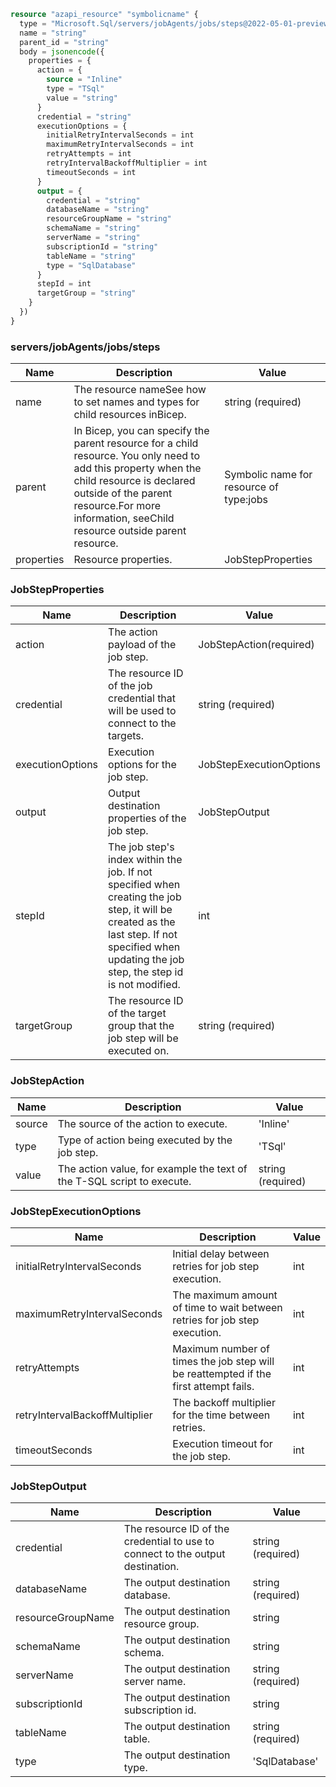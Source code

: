 ```terraform
resource "azapi_resource" "symbolicname" {
  type = "Microsoft.Sql/servers/jobAgents/jobs/steps@2022-05-01-preview"
  name = "string"
  parent_id = "string"
  body = jsonencode({
    properties = {
      action = {
        source = "Inline"
        type = "TSql"
        value = "string"
      }
      credential = "string"
      executionOptions = {
        initialRetryIntervalSeconds = int
        maximumRetryIntervalSeconds = int
        retryAttempts = int
        retryIntervalBackoffMultiplier = int
        timeoutSeconds = int
      }
      output = {
        credential = "string"
        databaseName = "string"
        resourceGroupName = "string"
        schemaName = "string"
        serverName = "string"
        subscriptionId = "string"
        tableName = "string"
        type = "SqlDatabase"
      }
      stepId = int
      targetGroup = "string"
    }
  })
}

```

### servers/jobAgents/jobs/steps

| Name | Description | Value |
|-|-|-|
| name | The resource nameSee how to set names and types for child resources inBicep. | string (required) |
| parent | In Bicep, you can specify the parent resource for a child resource. You only need to add this property when the child resource is declared outside of the parent resource.For more information, seeChild resource outside parent resource. | Symbolic name for resource of type:jobs |
| properties | Resource properties. | JobStepProperties |


### JobStepProperties

| Name | Description | Value |
|-|-|-|
| action | The action payload of the job step. | JobStepAction(required) |
| credential | The resource ID of the job credential that will be used to connect to the targets. | string (required) |
| executionOptions | Execution options for the job step. | JobStepExecutionOptions |
| output | Output destination properties of the job step. | JobStepOutput |
| stepId | The job step's index within the job. If not specified when creating the job step, it will be created as the last step. If not specified when updating the job step, the step id is not modified. | int |
| targetGroup | The resource ID of the target group that the job step will be executed on. | string (required) |


### JobStepAction

| Name | Description | Value |
|-|-|-|
| source | The source of the action to execute. | 'Inline' |
| type | Type of action being executed by the job step. | 'TSql' |
| value | The action value, for example the text of the T-SQL script to execute. | string (required) |


### JobStepExecutionOptions

| Name | Description | Value |
|-|-|-|
| initialRetryIntervalSeconds | Initial delay between retries for job step execution. | int |
| maximumRetryIntervalSeconds | The maximum amount of time to wait between retries for job step execution. | int |
| retryAttempts | Maximum number of times the job step will be reattempted if the first attempt fails. | int |
| retryIntervalBackoffMultiplier | The backoff multiplier for the time between retries. | int |
| timeoutSeconds | Execution timeout for the job step. | int |


### JobStepOutput

| Name | Description | Value |
|-|-|-|
| credential | The resource ID of the credential to use to connect to the output destination. | string (required) |
| databaseName | The output destination database. | string (required) |
| resourceGroupName | The output destination resource group. | string |
| schemaName | The output destination schema. | string |
| serverName | The output destination server name. | string (required) |
| subscriptionId | The output destination subscription id. | string |
| tableName | The output destination table. | string (required) |
| type | The output destination type. | 'SqlDatabase' |


